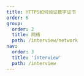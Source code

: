 ```yaml
---
title: HTTPS如何验证数字证书
order: 6
group:
  order: 2
  title: 网络
  path: /interview/network
nav:
  order: 3
  title: 'interview'
  path: /interview
---
```

